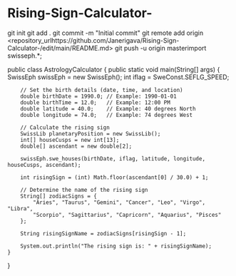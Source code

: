 # Rising-Sign-Calculator-
git init
git add .
git commit -m "Initial commit"
git remote add origin <repository_urlhttps://github.com/Janerigava/Rising-Sign-Calculator-/edit/main/README.md>
git push -u origin masterimport swisseph.*;

public class AstrologyCalculator {
    public static void main(String[] args) {
        SwissEph swissEph = new SwissEph();
        int iflag = SweConst.SEFLG_SPEED;

        // Set the birth details (date, time, and location)
        double birthDate = 1990.0; // Example: 1990-01-01
        double birthTime = 12.0;   // Example: 12:00 PM
        double latitude = 40.0;    // Example: 40 degrees North
        double longitude = 74.0;   // Example: 74 degrees West

        // Calculate the rising sign
        SwissLib planetaryPosition = new SwissLib();
        int[] houseCusps = new int[13];
        double[] ascendant = new double[2];

        swissEph.swe_houses(birthDate, iflag, latitude, longitude, houseCusps, ascendant);

        int risingSign = (int) Math.floor(ascendant[0] / 30.0) + 1;

        // Determine the name of the rising sign
        String[] zodiacSigns = {
            "Aries", "Taurus", "Gemini", "Cancer", "Leo", "Virgo", "Libra",
            "Scorpio", "Sagittarius", "Capricorn", "Aquarius", "Pisces"
        };

        String risingSignName = zodiacSigns[risingSign - 1];

        System.out.println("The rising sign is: " + risingSignName);
    }
}

